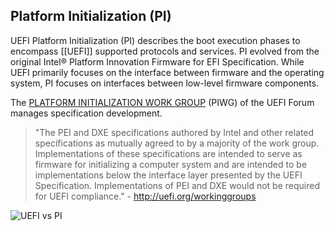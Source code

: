 ## Platform Initialization (PI)

UEFI Platform Initialization (PI) describes the boot execution phases to encompass [[UEFI]] supported protocols and services. PI evolved from the original Intel® Platform Innovation Firmware for EFI Specification. While UEFI primarily focuses on the interface between firmware and the operating system, PI focuses on interfaces between low-level firmware components.

The [PLATFORM INITIALIZATION WORK GROUP](http://uefi.org/workinggroups) (PIWG) of the UEFI Forum manages specification development.

> "The PEI and DXE specifications authored by Intel and other related specifications as mutually agreed to by a majority of the work group. Implementations of these specifications are intended to serve as firmware for initializing a computer system and are intended to be implementations below the interface layer presented by the UEFI Specification. Implementations of PEI and DXE would not be required for UEFI compliance." - http://uefi.org/workinggroups

![UEFI vs PI](https://raw.githubusercontent.com/tianocore/tianocore.github.io/master/images/UEFI_vs__PI_Spec.jpg)